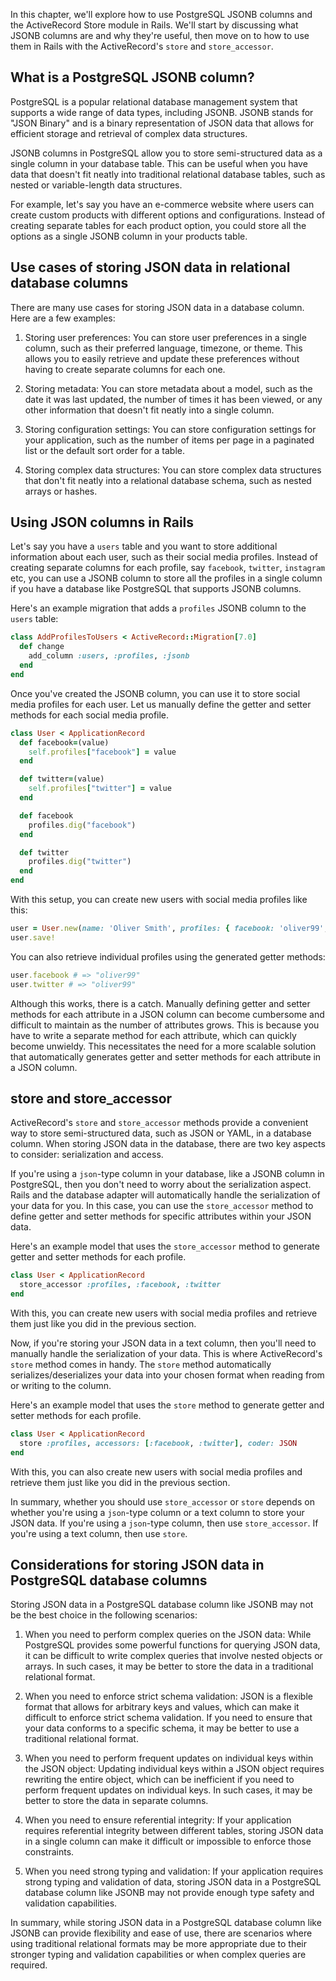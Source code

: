 In this chapter, we'll explore how to use PostgreSQL JSONB columns and the
ActiveRecord Store module in Rails. We'll start by discussing what JSONB columns
are and why they're useful, then move on to how to use them in Rails with the
ActiveRecord's `store` and `store_accessor`.

## What is a PostgreSQL JSONB column?

PostgreSQL is a popular relational database management system that supports a
wide range of data types, including JSONB. JSONB stands for "JSON Binary" and is
a binary representation of JSON data that allows for efficient storage and
retrieval of complex data structures.

JSONB columns in PostgreSQL allow you to store semi-structured data as a single
column in your database table. This can be useful when you have data that
doesn't fit neatly into traditional relational database tables, such as nested
or variable-length data structures.

For example, let's say you have an e-commerce website where users can create
custom products with different options and configurations. Instead of creating
separate tables for each product option, you could store all the options as a
single JSONB column in your products table.

## Use cases of storing JSON data in relational database columns

There are many use cases for storing JSON data in a database column. Here are a
few examples:

1. Storing user preferences: You can store user preferences in a single column,
   such as their preferred language, timezone, or theme. This allows you to
   easily retrieve and update these preferences without having to create
   separate columns for each one.

2. Storing metadata: You can store metadata about a model, such as the date it
   was last updated, the number of times it has been viewed, or any other
   information that doesn't fit neatly into a single column.

3. Storing configuration settings: You can store configuration settings for your
   application, such as the number of items per page in a paginated list or the
   default sort order for a table.

4. Storing complex data structures: You can store complex data structures that
   don't fit neatly into a relational database schema, such as nested arrays or
   hashes.

## Using JSON columns in Rails

Let's say you have a `users` table and you want to store additional information
about each user, such as their social media profiles. Instead of creating
separate columns for each profile, say `facebook`, `twitter`, `instagram` etc,
you can use a JSONB column to store all the profiles in a single column if you
have a database like PostgreSQL that supports JSONB columns.

Here's an example migration that adds a `profiles` JSONB column to the `users`
table:

```rb
class AddProfilesToUsers < ActiveRecord::Migration[7.0]
  def change
    add_column :users, :profiles, :jsonb
  end
end
```

Once you've created the JSONB column, you can use it to store social media
profiles for each user. Let us manually define the getter and setter methods for
each social media profile.

```rb
class User < ApplicationRecord
  def facebook=(value)
    self.profiles["facebook"] = value
  end

  def twitter=(value)
    self.profiles["twitter"] = value
  end

  def facebook
    profiles.dig("facebook")
  end

  def twitter
    profiles.dig("twitter")
  end
end
```

With this setup, you can create new users with social media profiles like this:

```rb
user = User.new(name: 'Oliver Smith', profiles: { facebook: 'oliver99', twitter: 'oliver99' })
user.save!
```

You can also retrieve individual profiles using the generated getter methods:

```rb
user.facebook # => "oliver99"
user.twitter # => "oliver99"
```

Although this works, there is a catch. Manually defining getter and setter
methods for each attribute in a JSON column can become cumbersome and difficult
to maintain as the number of attributes grows. This is because you have to write
a separate method for each attribute, which can quickly become unwieldy. This
necessitates the need for a more scalable solution that automatically generates
getter and setter methods for each attribute in a JSON column.

## store and store_accessor

ActiveRecord's `store` and `store_accessor` methods provide a convenient way to
store semi-structured data, such as JSON or YAML, in a database column. When
storing JSON data in the database, there are two key aspects to consider:
serialization and access.

If you're using a `json`-type column in your database, like a JSONB column in
PostgreSQL, then you don't need to worry about the serialization aspect. Rails
and the database adapter will automatically handle the serialization of your
data for you. In this case, you can use the `store_accessor` method to define
getter and setter methods for specific attributes within your JSON data.

Here's an example model that uses the `store_accessor` method to generate getter
and setter methods for each profile.

```rb
class User < ApplicationRecord
  store_accessor :profiles, :facebook, :twitter
end
```

With this, you can create new users with social media profiles and retrieve them
just like you did in the previous section.

Now, if you're storing your JSON data in a text column, then you'll need to
manually handle the serialization of your data. This is where ActiveRecord's
`store` method comes in handy. The `store` method automatically
serializes/deserializes your data into your chosen format when reading from or
writing to the column.

Here's an example model that uses the `store` method to generate getter and
setter methods for each profile.

```rb
class User < ApplicationRecord
  store :profiles, accessors: [:facebook, :twitter], coder: JSON
end
```

With this, you can also create new users with social media profiles and retrieve
them just like you did in the previous section.

In summary, whether you should use `store_accessor` or `store` depends on
whether you're using a `json`-type column or a text column to store your JSON
data. If you're using a `json`-type column, then use `store_accessor`. If you're
using a text column, then use `store`.

## Considerations for storing JSON data in PostgreSQL database columns

Storing JSON data in a PostgreSQL database column like JSONB may not be the best
choice in the following scenarios:

1. When you need to perform complex queries on the JSON data: While PostgreSQL
   provides some powerful functions for querying JSON data, it can be difficult
   to write complex queries that involve nested objects or arrays. In such
   cases, it may be better to store the data in a traditional relational format.

2. When you need to enforce strict schema validation: JSON is a flexible format
   that allows for arbitrary keys and values, which can make it difficult to
   enforce strict schema validation. If you need to ensure that your data
   conforms to a specific schema, it may be better to use a traditional
   relational format.

3. When you need to perform frequent updates on individual keys within the JSON
   object: Updating individual keys within a JSON object requires rewriting the
   entire object, which can be inefficient if you need to perform frequent
   updates on individual keys. In such cases, it may be better to store the data
   in separate columns.

4. When you need to ensure referential integrity: If your application requires
   referential integrity between different tables, storing JSON data in a single
   column can make it difficult or impossible to enforce those constraints.

5. When you need strong typing and validation: If your application requires
   strong typing and validation of data, storing JSON data in a PostgreSQL
   database column like JSONB may not provide enough type safety and validation
   capabilities.

In summary, while storing JSON data in a PostgreSQL database column like JSONB
can provide flexibility and ease of use, there are scenarios where using
traditional relational formats may be more appropriate due to their stronger
typing and validation capabilities or when complex queries are required.
